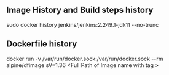 ## Image History and Build steps history 

sudo docker history  jenkins/jenkins:2.249.1-jdk11 --no-trunc

## Dockerfile history 


 docker run -v /var/run/docker.sock:/var/run/docker.sock --rm alpine/dfimage sV=1.36   \<Full Path of Image name with tag \>
